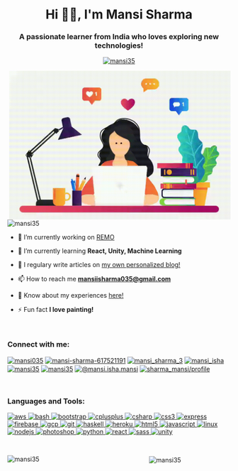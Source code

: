 <h1 align="center">Hi 👋🏻, I'm Mansi Sharma</h1>
<h3 align="center">A passionate learner from India who loves exploring new technologies!</h3>

<p align="center"> <a href="https://github.com/ryo-ma/github-profile-trophy"><img src="https://github-profile-trophy.vercel.app/?username=mansi35" alt="mansi35" /></a> </p>
&nbsp;
<img align="right" width="500" src="img/coding.gif">
<p align="left"> <img src="https://komarev.com/ghpvc/?username=mansi35&label=Profile%20views&color=40f028&style=flat" alt="mansi35" /> </p>

- 🔭 I’m currently working on [REMO](https://github.com/REMOVirtual)

- 🌱 I’m currently learning **React, Unity, Machine Learning**

- 📝 I regulary write articles on [my own personalized blog!](http://coderita35.herokuapp.com/)

- 📫 How to reach me **mansiisharma035@gmail.com**

- 📄 Know about my experiences [here!](https://drive.google.com/file/d/1ZIoKek_5iOxsplabyDgMkNNVXXC8k6SL/view?usp=sharing)

- ⚡ Fun fact **I love painting!**

&nbsp;

<h3 align="left">Connect with me:</h3>
<p align="left">
<a href="https://twitter.com/mansi035" target="blank"><img align="center" src="https://cdn.jsdelivr.net/npm/simple-icons@3.0.1/icons/twitter.svg" alt="mansi035" height="30" width="40" /></a>
<a href="https://linkedin.com/in/mansi-sharma-617521191" target="blank"><img align="center" src="https://cdn.jsdelivr.net/npm/simple-icons@3.0.1/icons/linkedin.svg" alt="mansi-sharma-617521191" height="30" width="40" /></a>
<a href="https://www.codechef.com/users/mansi_sharma_3" target="blank"><img align="center" src="https://cdn.jsdelivr.net/npm/simple-icons@3.1.0/icons/codechef.svg" alt="mansi_sharma_3" height="30" width="40" /></a>
<a href="https://www.hackerrank.com/mansi_isha" target="blank"><img align="center" src="https://cdn.jsdelivr.net/npm/simple-icons@3.0.1/icons/hackerrank.svg" alt="mansi_isha" height="30" width="40" /></a>
<a href="https://codeforces.com/profile/mansi35" target="blank"><img align="center" src="https://cdn.jsdelivr.net/npm/simple-icons@3.0.1/icons/codeforces.svg" alt="mansi35" height="30" width="40" /></a>
<a href="https://www.leetcode.com/mansi35" target="blank"><img align="center" src="https://cdn.jsdelivr.net/npm/simple-icons@3.0.1/icons/leetcode.svg" alt="mansi35" height="30" width="40" /></a>
<a href="https://www.hackerearth.com/@mansi.isha.mansi" target="blank"><img align="center" src="https://cdn.jsdelivr.net/npm/simple-icons@3.0.1/icons/hackerearth.svg" alt="@mansi.isha.mansi" height="30" width="40" /></a>
<a href="https://auth.geeksforgeeks.org/user/sharma_mansi/profile" target="blank"><img align="center" src="https://cdn.jsdelivr.net/npm/simple-icons@3.0.1/icons/geeksforgeeks.svg" alt="sharma_mansi/profile" height="30" width="40" /></a>
</p>
&nbsp;
<h3 align="left">Languages and Tools:</h3>
<p align="left"> <a href="https://aws.amazon.com" target="_blank"> <img src="https://devicons.github.io/devicon/devicon.git/icons/amazonwebservices/amazonwebservices-original-wordmark.svg" alt="aws" width="40" height="40"/> </a> <a href="https://www.gnu.org/software/bash/" target="_blank"> <img src="https://www.vectorlogo.zone/logos/gnu_bash/gnu_bash-icon.svg" alt="bash" width="40" height="40"/> </a> <a href="https://getbootstrap.com" target="_blank"> <img src="https://devicons.github.io/devicon/devicon.git/icons/bootstrap/bootstrap-plain.svg" alt="bootstrap" width="40" height="40"/> </a> <a href="https://www.w3schools.com/cpp/" target="_blank"> <img src="https://devicons.github.io/devicon/devicon.git/icons/cplusplus/cplusplus-original.svg" alt="cplusplus" width="40" height="40"/> </a> <a href="https://www.w3schools.com/cs/" target="_blank"> <img src="https://devicons.github.io/devicon/devicon.git/icons/csharp/csharp-original.svg" alt="csharp" width="40" height="40"/> </a> <a href="https://www.w3schools.com/css/" target="_blank"> <img src="https://devicons.github.io/devicon/devicon.git/icons/css3/css3-original-wordmark.svg" alt="css3" width="40" height="40"/> </a> <a href="https://expressjs.com" target="_blank"> <img src="https://devicons.github.io/devicon/devicon.git/icons/express/express-original-wordmark.svg" alt="express" width="40" height="40"/> </a> <a href="https://firebase.google.com/" target="_blank"> <img src="https://www.vectorlogo.zone/logos/firebase/firebase-icon.svg" alt="firebase" width="40" height="40"/> </a> <a href="https://cloud.google.com" target="_blank"> <img src="https://www.vectorlogo.zone/logos/google_cloud/google_cloud-icon.svg" alt="gcp" width="40" height="40"/> </a> <a href="https://git-scm.com/" target="_blank"> <img src="https://www.vectorlogo.zone/logos/git-scm/git-scm-icon.svg" alt="git" width="40" height="40"/> </a> <a href="https://www.haskell.org/" target="_blank"> <img src="https://upload.wikimedia.org/wikipedia/commons/1/1c/Haskell-Logo.svg" alt="haskell" width="40" height="40"/> </a> <a href="https://heroku.com" target="_blank"> <img src="https://www.vectorlogo.zone/logos/heroku/heroku-icon.svg" alt="heroku" width="40" height="40"/> </a> <a href="https://www.w3.org/html/" target="_blank"> <img src="https://devicons.github.io/devicon/devicon.git/icons/html5/html5-original-wordmark.svg" alt="html5" width="40" height="40"/> </a> <a href="https://developer.mozilla.org/en-US/docs/Web/JavaScript" target="_blank"> <img src="https://devicons.github.io/devicon/devicon.git/icons/javascript/javascript-original.svg" alt="javascript" width="40" height="40"/> </a> <a href="https://www.linux.org/" target="_blank"> <img src="https://devicons.github.io/devicon/devicon.git/icons/linux/linux-original.svg" alt="linux" width="40" height="40"/> </a> <a href="https://nodejs.org" target="_blank"> <img src="https://devicons.github.io/devicon/devicon.git/icons/nodejs/nodejs-original-wordmark.svg" alt="nodejs" width="40" height="40"/> </a> <a href="https://www.photoshop.com/en" target="_blank"> <img src="https://devicons.github.io/devicon/devicon.git/icons/photoshop/photoshop-plain.svg" alt="photoshop" width="40" height="40"/> </a> <a href="https://www.python.org" target="_blank"> <img src="https://devicons.github.io/devicon/devicon.git/icons/python/python-original.svg" alt="python" width="40" height="40"/> </a> <a href="https://reactjs.org/" target="_blank"> <img src="https://devicons.github.io/devicon/devicon.git/icons/react/react-original-wordmark.svg" alt="react" width="40" height="40"/> </a> <a href="https://sass-lang.com" target="_blank"> <img src="https://devicons.github.io/devicon/devicon.git/icons/sass/sass-original.svg" alt="sass" width="40" height="40"/> </a> <a href="https://unity.com/" target="_blank"> <img src="https://www.vectorlogo.zone/logos/unity3d/unity3d-icon.svg" alt="unity" width="40" height="40"/> </a> </p>
&nbsp;
<p><img align="left" width="320" src="https://github-readme-stats.vercel.app/api/top-langs?username=mansi35&show_icons=true&locale=en&layout=compact" alt="mansi35" /></p>

<p><img align="center" width="400" src="https://github-readme-stats.vercel.app/api?username=mansi35&show_icons=true&locale=en" alt="mansi35" /></p>
